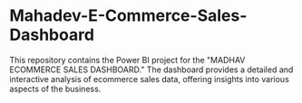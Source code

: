 # Mahadev-E-Commerce-Sales-Dashboard
This repository contains the Power BI project for the "MADHAV ECOMMERCE SALES DASHBOARD." The dashboard provides a detailed and interactive analysis of ecommerce sales data, offering insights into various aspects of the business.

